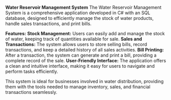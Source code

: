 **Water Reservoir Management System**
The Water Reservoir Management System is a comprehensive application developed in C# with an SQL database, designed to efficiently manage the stock of water products, handle sales transactions, and print bills.

**Features:**
**Stock Management:**
Users can easily add and manage the stock of water, keeping track of quantities available for sale.
**Sales and Transactions:**
The system allows users to store selling bills, record transactions, and keep a detailed history of all sales activities.
**Bill Printing:**
After a transaction, the system can generate and print a bill, providing a complete record of the sale.
**User-Friendly Interface:**
The application offers a clean and intuitive interface, making it easy for users to navigate and perform tasks efficiently.


This system is ideal for businesses involved in water distribution, providing them with the tools needed to manage inventory, sales, and financial transactions seamlessly.
